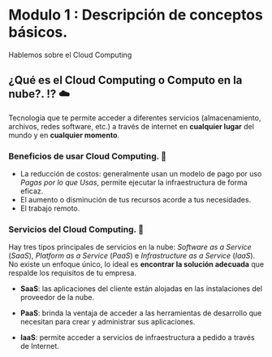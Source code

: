 # Modulo 1 : Descripción de conceptos básicos.
Hablemos sobre el Cloud Computing

## ¿Qué es el Cloud Computing o Computo en la nube?. :interrobang: :cloud:
Tecnología que te permite acceder a diferentes servicios (almacenamiento, archivos, redes software, etc.) a través de internet en **cualquier lugar** del mundo y en **cualquier momento**.

### Beneficios de usar Cloud Computing. :gem:
* La reducción de costos: generalmente usan un modelo de pago por uso *Pagas por lo que Usas*, permite ejecutar la infraestructura de forma eficaz.
* El aumento o disminución de tus recursos acorde a tus necesidades.
* El trabajo remoto.

### Servicios del Cloud Computing. :satellite:
Hay tres tipos principales de servicios en la nube: *Software as a Service* (*SaaS*), *Platform as a Service* (*PaaS*) e *Infrastructure as a Service* (*IaaS*). No existe un enfoque único, lo ideal es **encontrar la solución adecuada** que respalde los requisitos de tu empresa.

- **SaaS**: las aplicaciones del cliente están alojadas en las instalaciones del proveedor de la nube. 

- **PaaS**: brinda la ventaja de acceder a las herramientas de desarrollo que necesitan para crear y administrar sus aplicaciones.

- **IaaS**: permite acceder a servicios de infraestructura a pedido a través de Internet. 



